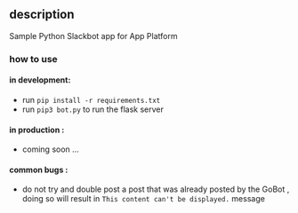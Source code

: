 ## description 
Sample Python Slackbot app for App Platform
### how to use 
#### in development: 
- run `pip install -r requirements.txt`
- run `pip3 bot.py` to run the flask server
#### in production : 
- coming soon ...
#### common bugs : 
- do not try and double post a post that was already posted by the GoBot , doing so will result in `This content can't be displayed.` message